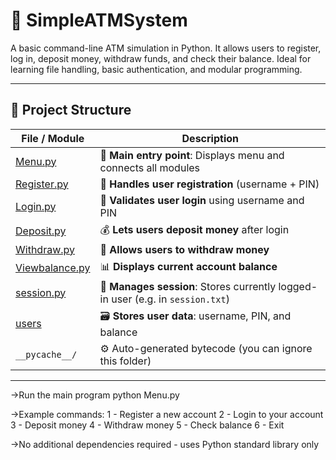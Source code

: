 # 🏧 SimpleATMSystem

A basic command-line ATM simulation in Python. It allows users to register, log in, deposit money, withdraw funds, and check their balance. Ideal for learning file handling, basic authentication, and modular programming.

---

## 📂 Project Structure

| File / Module            | Description |
|--------------------------|-------------|
| [Menu.py](project/Menu.py)         | 🔷 **Main entry point**: Displays menu and connects all modules |
| [Register.py](project/Register.py) | 📝 **Handles user registration** (username + PIN) |
| [Login.py](project/Login.py)       | 🔐 **Validates user login** using username and PIN |
| [Deposit.py](project/Deposit.py)   | 💰 **Lets users deposit money** after login |
| [Withdraw.py](project/Withdraw.py) | 💸 **Allows users to withdraw money** |
| [Viewbalance.py](project/Viewbalance.py) | 📊 **Displays current account balance** |
| [session.py](project/session.py)   | 🧠 **Manages session**: Stores currently logged-in user (e.g. in `session.txt`) |
| [users](project/users)   | 🗃️ **Stores user data**: username, PIN, and balance |
| `__pycache__/`               | ⚙️ Auto-generated bytecode (you can ignore this folder) |

---
->Run the main program
python Menu.py

->Example commands:
1 - Register a new account
2 - Login to your account
3 - Deposit money
4 - Withdraw money
5 - Check balance
6 - Exit

->No additional dependencies required - uses Python standard library only

